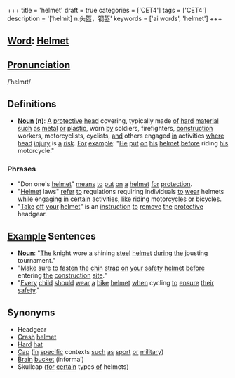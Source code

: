 +++
title = 'helmet'
draft = true
categories = ['CET4']
tags = ['CET4']
description = '[ˈhelmit] n.头盔，钢盔'
keywords = ['ai words', 'helmet']
+++

## [Word](/post/word/): [Helmet](/post/helmet/)

## [Pronunciation](/post/pronunciation/)
/ˈhɛlmɪt/

## Definitions
- **[Noun](/post/noun/) (n)**: [A](/post/a/) [protective](/post/protective/) [head](/post/head/) covering, typically made [of](/post/of/) [hard](/post/hard/) [material](/post/material/) [such](/post/such/) [as](/post/as/) [metal](/post/metal/) [or](/post/or/) [plastic](/post/plastic/), worn [by](/post/by/) soldiers, firefighters, [construction](/post/construction/) workers, motorcyclists, cyclists, [and](/post/and/) others engaged [in](/post/in/) activities [where](/post/where/) [head](/post/head/) [injury](/post/injury/) is [a](/post/a/) [risk](/post/risk/). [For](/post/for/) [example](/post/example/): "[He](/post/he/) [put](/post/put/) [on](/post/on/) [his](/post/his/) [helmet](/post/helmet/) [before](/post/before/) riding [his](/post/his/) motorcycle."

### Phrases
- "Don one's [helmet](/post/helmet/)" [means](/post/means/) [to](/post/to/) [put](/post/put/) [on](/post/on/) [a](/post/a/) [helmet](/post/helmet/) [for](/post/for/) [protection](/post/protection/).
- "[Helmet](/post/helmet/) laws" [refer](/post/refer/) [to](/post/to/) regulations requiring individuals [to](/post/to/) [wear](/post/wear/) helmets [while](/post/while/) engaging [in](/post/in/) [certain](/post/certain/) activities, [like](/post/like/) riding motorcycles [or](/post/or/) bicycles.
- "[Take](/post/take/) [off](/post/off/) [your](/post/your/) [helmet](/post/helmet/)" is an [instruction](/post/instruction/) [to](/post/to/) [remove](/post/remove/) [the](/post/the/) [protective](/post/protective/) headgear.

## [Example](/post/example/) Sentences
- **[Noun](/post/noun/)**: "[The](/post/the/) knight wore [a](/post/a/) shining [steel](/post/steel/) [helmet](/post/helmet/) [during](/post/during/) [the](/post/the/) jousting tournament."
- "[Make](/post/make/) [sure](/post/sure/) [to](/post/to/) [fasten](/post/fasten/) [the](/post/the/) [chin](/post/chin/) [strap](/post/strap/) [on](/post/on/) [your](/post/your/) [safety](/post/safety/) [helmet](/post/helmet/) [before](/post/before/) entering [the](/post/the/) [construction](/post/construction/) [site](/post/site/)."
- "[Every](/post/every/) [child](/post/child/) [should](/post/should/) [wear](/post/wear/) [a](/post/a/) [bike](/post/bike/) [helmet](/post/helmet/) [when](/post/when/) cycling [to](/post/to/) [ensure](/post/ensure/) [their](/post/their/) [safety](/post/safety/)."

## Synonyms
- Headgear
- [Crash](/post/crash/) [helmet](/post/helmet/)
- [Hard](/post/hard/) [hat](/post/hat/)
- [Cap](/post/cap/) ([in](/post/in/) [specific](/post/specific/) contexts [such](/post/such/) [as](/post/as/) [sport](/post/sport/) [or](/post/or/) [military](/post/military/))
- [Brain](/post/brain/) [bucket](/post/bucket/) (informal)
- Skullcap ([for](/post/for/) [certain](/post/certain/) types [of](/post/of/) helmets)
